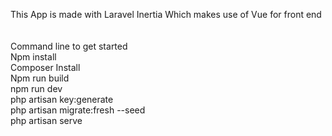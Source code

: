 This App is made with Laravel Inertia Which makes use of Vue for front end
<br/>
<br/>
<br/>
Command line to get started <br/>
Npm install <br/>
Composer Install <br/>
Npm run build <br/>
npm run dev <br/>
php artisan key:generate <br/>
php artisan migrate:fresh --seed <br/>
php artisan serve <br/>
